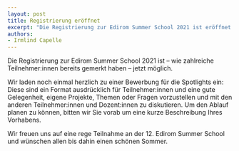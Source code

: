 ```yaml
---
layout: post 
title: Registrierung eröffnet
excerpt: "Die Registrierung zur Edirom Summer School 2021 ist eröffnet."
authors:
- Irmlind Capelle
---
```


Die Registrierung zur Edirom Summer School 2021 ist – wie zahlreiche 
Teilnehmer:innen bereits gemerkt haben – jetzt möglich.

Wir laden noch einmal herzlich zu einer Bewerbung für die Spotlights ein: Diese
sind ein Format ausdrücklich für Teilnehmer:innen und eine gute Gelegenheit,
eigene Projekte, Themen oder Fragen vorzustellen und mit den anderen 
Teilnehmer:innen und Dozent:innen zu diskutieren. Um den Ablauf planen zu können, 
bitten wir Sie vorab um eine kurze Beschreibung Ihres Vorhabens.

Wir freuen uns auf eine rege Teilnahme an der 12. Edirom Summer School und
wünschen allen bis dahin einen schönen Sommer.
